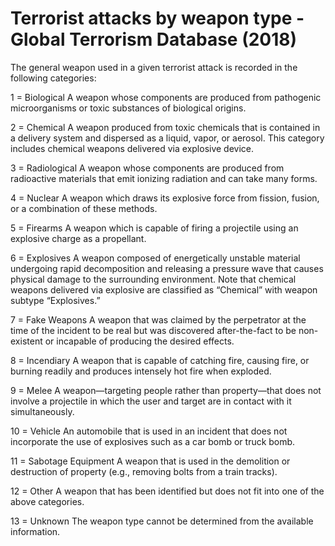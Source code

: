 # Terrorist attacks by weapon type - Global Terrorism Database (2018)

The general weapon used in a given terrorist attack is recorded in the following categories:

1 = Biological
A weapon whose components are produced from pathogenic microorganisms or toxic substances of biological origins.

2 = Chemical
A weapon produced from toxic chemicals that is contained in a delivery system and dispersed as a liquid, vapor, or aerosol. This category includes chemical weapons delivered via explosive device.

3 = Radiological
A weapon whose components are produced from radioactive materials that emit ionizing radiation and can take many forms.

4 = Nuclear
A weapon which draws its explosive force from fission, fusion, or a combination of these methods.

5 = Firearms
A weapon which is capable of firing a projectile using an explosive charge as a propellant.

6 = Explosives
A weapon composed of energetically unstable material undergoing rapid decomposition and releasing a pressure wave that causes physical damage to the surrounding environment. Note that chemical weapons delivered via explosive are classified as “Chemical” with weapon subtype “Explosives.”

7 = Fake Weapons
A weapon that was claimed by the perpetrator at the time of the incident to be real but was discovered after-the-fact to be non-existent or incapable of producing the desired effects.

8 = Incendiary
A weapon that is capable of catching fire, causing fire, or burning readily and produces intensely hot fire when exploded.

9 = Melee
A weapon—targeting people rather than property—that does not involve a projectile in which the user and target are in contact with it simultaneously.

10 = Vehicle
An automobile that is used in an incident that does not incorporate the use of explosives such as a car bomb or truck bomb.

11 = Sabotage Equipment
A weapon that is used in the demolition or destruction of property (e.g., removing bolts from a train tracks).

12 = Other
A weapon that has been identified but does not fit into one of the above categories.

13 = Unknown
The weapon type cannot be determined from the available information. 